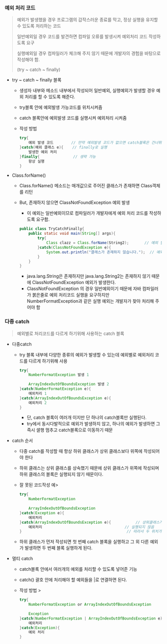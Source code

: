 ### 예외 처리 코드

> 예외가 발생했을 경우 프로그램의 갑작스러운 종료를 막고, 정상 실행을 유지할 수 있도록 처리하는 코드
>
> 일반예외일 경우 코드를 발견하면 컴파일 오류를 발생시켜 예외처리 코드 작성하도록 요구
>
> 실행예외일 경우 컴파일러가 체크해 주지 않기 때문에 개발자의 경험을 바탕으로 작성해야 함.
>
> (try ~ catch ~ finally)

- try ~ catch ~ finally 블록

  - 생성자 내부와 메소드 내부에서 작성되어 일반예외, 실행예외가 발생할 경우 예외 처리를 할 수 있도록 해준다.

  - try블록 안에 예외발생 가능코드를 위치시켜줌

  - catch 블록안에 예외발생 코드를 실행시켜 예외처리 시켜줌

  - 작성 방법 

    ```java
    try{
        예외 발생 코드		// 만약 예외발생 코드가 없으면 catch블록은 건너뛰고 바로
    }catch(예외 클래스 e){	 // finally로 실행
        발생한 예외 처리
    }finally{				// 생략 가능
        항상 실행
    }
    ```

- Class.forName()

  - Class.forName() 메소드는 매개값으로 주어진 클래스가 존재하면 Class객체를 리턴

  - But, 존재하지 않으면 ClassNotFoundException 예외 발생

    - 이 예외는 일반예외이므로 컴파일러가 개발자에게 예외 처리 코드를 작성하도록 요구함.

    ```java
    public class TryCatchFinally{
        public static void main(String[] args){
            try{
                Class clazz = Class.forName(String2);		// 예외 발생
            }catch(ClassNotFoundException e){
                System.out.println("클래스가 존재하지 않습니다.");  // 예외 처리
            }
        }
    }
    ```

    - java.lang.String은 존재하지만 java.lang.String2는 존재하지 않기 때문에 ClassNotFoundException 예외가 발생한다. 
    - ClassNotFoundException 의 경우 일반예외이기 때문에 자바 컴파일러가 붉은줄로 예외 처리코드 실행을 요구하지만 NumberFormatException과 같은 실행 예외는 개발자가 찾아 처리해 주어야 함



### 다중 catch

> 예외별로 처리코드를 다르게 하기위해 사용하는 catch 블록

- 다중catch

  - try 블록 내부에 다양한 종류의 예외가 발생할 수 있는데 예외별로 예외처리 코드를 다르게 하기위해 사용

    ```java
    try{
        NumberFormatException 발생 1
            
        ArrayIndexOutOfBoundsException 발생 2
    }catch(NumberFormatException e){
        예외처리 1
    }catch(ArrayIndexOutOfBoundsException e){
        예외처리 2
    }
    ```

    - 단, catch 블록이 여러개 이지만 단 하나의 catch블록만 실행된다.
    - try에서 동시다발적으로 예외가 발생하지 않고, 하나의 예외가 발생하면 그 즉시 샐행 멈추고 catch블록으로 이동하기 때문

- catch 순서

  - 다중 catch를 작성할 때 항상 하위 클래스가 상위 클래스보다 위쪽에 작성되어야 한다

  - 하위 클래스는 상위 클래스를 상속했기 때문에 상위 클래스가 위쪽에 작성되며 하위 클래스의 블록은 실행되지 않기 때문이다.

  - 잘 못된 코드작성 예>

    ```java
    try{
        NumberFormatException 
            
        ArrayIndexOutOfBoundsException 
    }catch(Exception e){
        예외처리
    }catch(ArrayIndexOutOfBoundsException e){			// 상위클래스가 위쪽에 있음
        예외처리									 // 실행되지 않음
    }												// 따라서 두 위치가 바뀌어야 한다.
    ```

  - 하위 클래스가 먼저 작성되면 첫 번째 catch 블록을 실행하고 그 외 다른 예외가 발생하면 두 번째 블록 실행하게 된다.

- 멀티 catch

  - catch블록 안에서 여러개의 예외를 처리할 수 있도록 넣어준 기능

  - catch() 괄호 안에 처리해야 할 예외들을 |로 연결하면 된다.

  - 작성 방법 >

    ```java
    try{
        NumberFormatException or ArrayIndexOutOfBoundsException 
            
        Exception
    }catch(NumberFormatException | ArrayIndexOutOfBoundsException e){
        예외처리
    }catch(Exception){
        예외 처리
    }
    ```

    